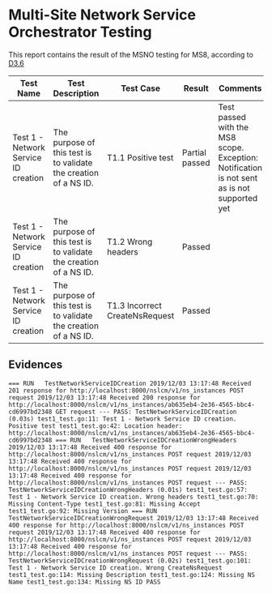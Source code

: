 # Multi-Site Network Service Orchestrator Testing
This report contains the result of the MSNO testing for MS8, according to [D3.6](https://www.5g-eve.eu/wp-content/uploads/2019/11/5g-eve-d3.6-interworking-test-suites.pdf)

| Test Name | Test Description | Test Case | Result | Comments |
| --------- | ---------------- | --------- | ------ | -------- |
| Test 1 - Network Service ID creation | The purpose of this test is to validate the creation of a NS ID. | T1.1 Positive test | Partial passed | Test passed with the MS8 scope. Exception: Notification is not sent as is not supported yet |
| Test 1 - Network Service ID creation | The purpose of this test is to validate the creation of a NS ID. | T1.2 Wrong headers | Passed |  |
| Test 1 - Network Service ID creation | The purpose of this test is to validate the creation of a NS ID. | T1.3 Incorrect CreateNsRequest | Passed |  |

## Evidences

`
=== RUN   TestNetworkServiceIDCreation
2019/12/03 13:17:48 Received 201 response for http://localhost:8000/nslcm/v1/ns_instances POST request
2019/12/03 13:17:48 Received 200 response for http://localhost:8000/nslcm/v1/ns_instances/ab635eb4-2e36-4565-bbc4-cd6997bd2348 GET request
--- PASS: TestNetworkServiceIDCreation (0.03s)
    test1_test.go:11: Test 1 - Network Service ID creation. Positive test
    test1_test.go:42: Location header:  http://localhost:8000/nslcm/v1/ns_instances/ab635eb4-2e36-4565-bbc4-cd6997bd2348
=== RUN   TestNetworkServiceIDCreationWrongHeaders
2019/12/03 13:17:48 Received 400 response for http://localhost:8000/nslcm/v1/ns_instances POST request
2019/12/03 13:17:48 Received 400 response for http://localhost:8000/nslcm/v1/ns_instances POST request
2019/12/03 13:17:48 Received 400 response for http://localhost:8000/nslcm/v1/ns_instances POST request
--- PASS: TestNetworkServiceIDCreationWrongHeaders (0.01s)
    test1_test.go:57: Test 1 - Network Service ID creation. Wrong headers
    test1_test.go:70: Missing Content-Type
    test1_test.go:81: Missing Accept
    test1_test.go:92: Missing Version
=== RUN   TestNetworkServiceIDCreationWrongRequest
2019/12/03 13:17:48 Received 400 response for http://localhost:8000/nslcm/v1/ns_instances POST request
2019/12/03 13:17:48 Received 400 response for http://localhost:8000/nslcm/v1/ns_instances POST request
2019/12/03 13:17:48 Received 400 response for http://localhost:8000/nslcm/v1/ns_instances POST request
--- PASS: TestNetworkServiceIDCreationWrongRequest (0.02s)
    test1_test.go:101: Test 1 - Network Service ID creation. Wrong CreateNsRequest
    test1_test.go:114: Missing Description
    test1_test.go:124: Missing NS Name
    test1_test.go:134: Missing NS ID
PASS
`